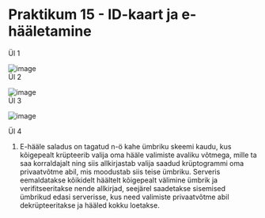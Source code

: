 # Praktikum 15 - ID-kaart ja e-hääletamine  

Ül 1  

![image](https://github.com/JuhanPauklin/AndmeturbePraktikumid/assets/90179916/ae7dba06-ac7b-41fb-855e-229ff0e38a84)  
Ül 2  

![image](https://github.com/JuhanPauklin/AndmeturbePraktikumid/assets/90179916/6244362c-72fd-4e02-bcb9-6b8b60a21e01)  
Ül 3  

![image](https://github.com/JuhanPauklin/AndmeturbePraktikumid/assets/90179916/08f497f9-5d79-4cb3-a8b9-ef4ca634841e)  

Ül 4

1) E-hääle saladus on tagatud n-ö kahe ümbriku skeemi kaudu, kus kõigepealt krüpteerib valija oma hääle valimiste avaliku võtmega, mille ta saa korraldajalt ning siis allkirjastab valija saadud krüptogrammi oma privaatvõtme abil, mis moodustab siis teise ümbriku.
  Serveris eemaldatakse kõikidelt häältelt kõigepealt välimine ümbrik ja verifitseeritakse nende allkirjad, seejärel saadetakse sisemised ümbrikud edasi serverisse, kus need valimiste privaatvõtme abil dekrüpteeritakse ja hääled kokku loetakse.
